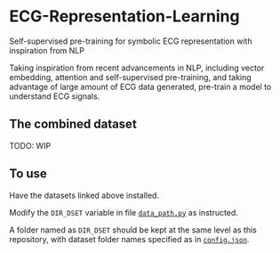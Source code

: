 # ECG-Representation-Learning
Self-supervised pre-training for symbolic ECG representation with inspiration from NLP

Taking inspiration from recent advancements in NLP, including vector embedding, 
attention and self-supervised pre-training, and taking advantage of large amount of 
ECG data generated, pre-train a model to understand ECG signals. 


## The combined dataset 
TODO: WIP

## To use 
Have the datasets linked above installed. 

Modify the `DIR_DSET` variable in file [`data_path.py`](https://github.com/StefanHeng/ECG-Representation-Learning/blob/master/util/data_path.py) 
as instructed.


A folder named as `DIR_DSET` should be kept at the same level as
this repository, with dataset folder names specified as
in [`config.json`](https://github.com/StefanHeng/ECG-Representation-Learning/blob/master/util/config.json).

